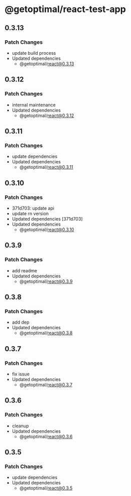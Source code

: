 # @getoptimal/react-test-app

## 0.3.13

### Patch Changes

- update build process
- Updated dependencies
  - @getoptimal/react@0.3.13

## 0.3.12

### Patch Changes

- internal maintenance
- Updated dependencies
  - @getoptimal/react@0.3.12

## 0.3.11

### Patch Changes

- update dependencies
- Updated dependencies
  - @getoptimal/react@0.3.11

## 0.3.10

### Patch Changes

- 371d703: update api
- update rn version
- Updated dependencies [371d703]
- Updated dependencies
  - @getoptimal/react@0.3.10

## 0.3.9

### Patch Changes

- add readme
- Updated dependencies
  - @getoptimal/react@0.3.9

## 0.3.8

### Patch Changes

- add dep
- Updated dependencies
  - @getoptimal/react@0.3.8

## 0.3.7

### Patch Changes

- fix issue
- Updated dependencies
  - @getoptimal/react@0.3.7

## 0.3.6

### Patch Changes

- cleanup
- Updated dependencies
  - @getoptimal/react@0.3.6

## 0.3.5

### Patch Changes

- update dependencies
- Updated dependencies
  - @getoptimal/react@0.3.5
